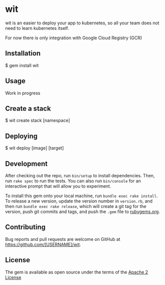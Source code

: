 # wit

wit is an easier to deploy your app to kubernetes, so all your team does not need to learn kubernetes itself.

For now there is only integration with Google Cloud Registry (GCR)

## Installation

  $ gem install wit

## Usage

Work in progress

## Create a stack

  $ wit create stack [namespace]

## Deploying

  $ wit deploy [image] [target]

## Development

After checking out the repo, run `bin/setup` to install dependencies. Then, run `rake spec` to run the tests. You can also run `bin/console` for an interactive prompt that will allow you to experiment.

To install this gem onto your local machine, run `bundle exec rake install`. To release a new version, update the version number in `version.rb`, and then run `bundle exec rake release`, which will create a git tag for the version, push git commits and tags, and push the `.gem` file to [rubygems.org](https://rubygems.org).

## Contributing

Bug reports and pull requests are welcome on GitHub at https://github.com/[USERNAME]/wit.

## License

The gem is available as open source under the terms of the [Apache 2 License](http://www.apache.org/licenses/LICENSE-2.0)
